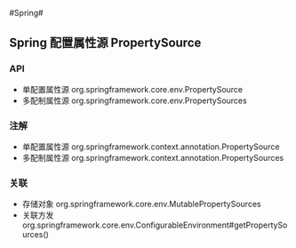 #Spring#

## Spring 配置属性源 PropertySource ##

### API ###
* 单配置属性源 org.springframework.core.env.PropertySource
* 多配制属性源 org.springframework.core.env.PropertySources


### 注解 ###
* 单配置属性源 org.springframework.context.annotation.PropertySource
* 多配制属性源 org.springframework.context.annotation.PropertySources

### 关联 ###
* 存储对象 org.springframework.core.env.MutablePropertySources
* 关联方发 org.springframework.core.env.ConfigurableEnvironment#getPropertySources()